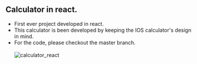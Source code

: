 ## Calculator in react.

- First ever project developed in react.
- This calculator is been developed by keeping the IOS calculator's design in mind.
- For the code, please checkout the master branch. <br /> <br />
![calculator_react](https://github.com/shrutipatel1303/calculator_react/assets/74644478/8972fd0f-f1a9-413f-b8bc-f63ee6e239af)
